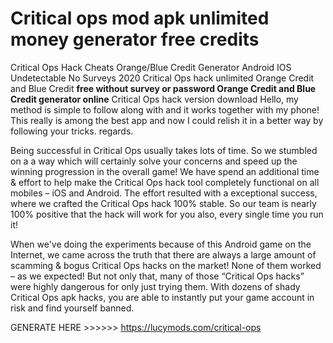 # Critical ops mod apk unlimited money generator free credits

Critical Ops Hack Cheats Orange/Blue Credit Generator Android IOS Undetectable No Surveys 2020 Critical Ops hack unlimited Orange Credit and Blue Credit **free without survey or password Orange Credit and Blue Credit generator online** Critical Ops hack version download Hello, my method is simple to follow along with and it works together with my phone! This really is among the best app and now I could relish it in a better way by following your tricks. regards.

Being successful in Critical Ops usually takes lots of time. So we stumbled on a a way which will certainly solve your concerns and speed up the winning progression in the overall game! We have spend an additional time & effort to help make the Critical Ops hack tool completely functional on all mobiles – iOS and Android. The effort resulted with a exceptional success, where we crafted the Critical Ops hack 100% stable. So our team is nearly 100% positive that the hack will work for you also, every single time you run it!

When we've doing the experiments because of this Android game on the Internet, we came across the truth that there are always a large amount of scamming & bogus Critical Ops hacks on the market! None of them worked – as we expected! But not only that, many of those “Critical Ops hacks” were highly dangerous for only just trying them. With dozens of shady Critical Ops apk hacks, you are able to instantly put your game account in risk and find yourself banned.

GENERATE HERE >>>>>> https://lucymods.com/critical-ops
